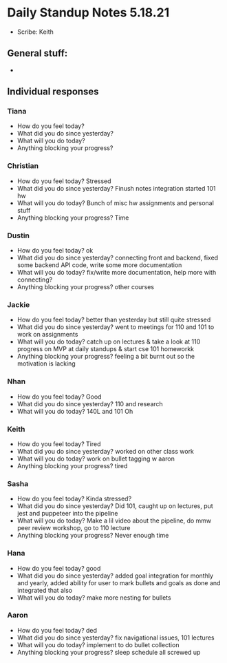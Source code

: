 # Daily Standup Notes 5.18.21
* Scribe: Keith

## General stuff:
* 

## Individual responses
### Tiana
* How do you feel today?
* What did you do since yesterday? 
* What will you do today? 
* Anything blocking your progress? 

### Christian
* How do you feel today? Stressed
* What did you do since yesterday? Finush notes integration started 101 hw
* What will you do today? Bunch of misc hw assignments and personal stuff
* Anything blocking your progress? Time

### Dustin
* How do you feel today? ok
* What did you do since yesterday? connecting front and backend, fixed some backend API code, write some more documentation
* What will you do today? fix/write more documentation, help more with connecting?
* Anything blocking your progress? other courses

### Jackie
* How do you feel today? better than yesterday but still quite stressed
* What did you do since yesterday? went to meetings for 110 and 101 to work on assignments
* What will you do today? catch up on lectures & take a look at 110 progress on MVP at daily standups & start cse 101 homeworkk
* Anything blocking your progress? feeling a bit burnt out so the motivation is lacking

### Nhan
* How do you feel today? Good
* What did you do since yesterday? 110 and research
* What will you do today? 140L and 101 Oh

### Keith
* How do you feel today? Tired
* What did you do since yesterday? worked on other class work
* What will you do today? work on bullet tagging w aaron
* Anything blocking your progress? tired

### Sasha
* How do you feel today? Kinda stressed?
* What did you do since yesterday? Did 101, caught up on lectures, put jest and puppeteer into the pipeline
* What will you do today? Make a lil video about the pipeline, do mmw peer review workshop, go to 110 lecture
* Anything blocking your progress? Never enough time

### Hana
* How do you feel today? good
* What did you do since yesterday? added goal integration for monthly and yearly, added ability for user to mark bullets and goals as done and integrated that also
* What will you do today? make more nesting for bullets

### Aaron 
* How do you feel today? ded
* What did you do since yesterday? fix navigational issues, 101 lectures
* What will you do today? implement to do bullet collection
* Anything blocking your progress? sleep schedule all screwed up
